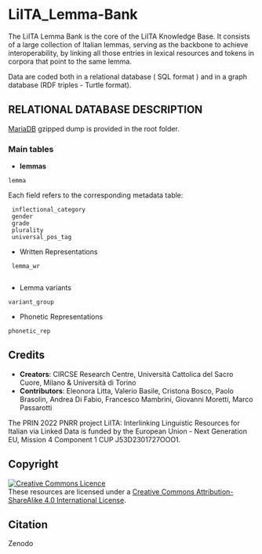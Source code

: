 # LiITA_Lemma-Bank
The LiITA Lemma Bank is the core of the LiITA Knowledge Base. It consists of a large collection of
Italian lemmas, serving as the backbone to achieve interoperability, by linking all those entries in lexical resources and tokens in corpora that point to the same lemma.

Data are coded both in a relational database ( SQL format ) and in a graph database (RDF triples - Turtle format).

##  RELATIONAL DATABASE DESCRIPTION

[MariaDB](https://mariadb.com/) gzipped dump is provided in the root folder.
 
### Main tables

* **lemmas** 
```
lemma
```
Each field refers to the corresponding metadata table:
```
 inflectional_category 
 gender              
 grade               
 plurality           
 universal_pos_tag   
```

* Written Representations
```
 lemma_wr            
      
```


* Lemma variants 
```
variant_group
``` 

* Phonetic Representations
```
phonetic_rep
```



## Credits

- **Creators**: CIRCSE Research Centre, Università Cattolica del Sacro Cuore, Milano & Università di Torino
- **Contributors**: Eleonora Litta, Valerio Basile, Cristona Bosco, Paolo Brasolin, Andrea Di Fabio, Francesco Mambrini, Giovanni Moretti, Marco Passarotti

The PRIN 2022 PNRR project LiITA: Interlinking Linguistic Resources for Italian via Linked Data is funded by the European Union - Next Generation EU, Mission 4 Component 1 CUP J53D2301727OOO1.

## Copyright
<a rel="license" href="https://creativecommons.org/licenses/by-sa/4.0/"><img alt="Creative Commons Licence" style="border-width:0" src="https://i.creativecommons.org/l/by-sa/4.0/88x31.png" /></a><br />These resources are licensed under a <a rel="license" href="http://creativecommons.org/licenses/by-sa/4.0/">Creative Commons Attribution-ShareAlike 4.0 International License</a>.

## Citation
Zenodo

